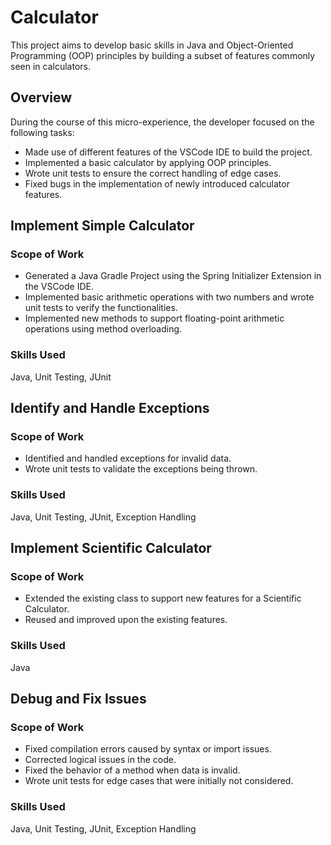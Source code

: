 # Calculator

This project aims to develop basic skills in Java and Object-Oriented Programming (OOP) principles by building a subset of features commonly seen in calculators.

## Overview

During the course of this micro-experience, the developer focused on the following tasks:

- Made use of different features of the VSCode IDE to build the project.
- Implemented a basic calculator by applying OOP principles.
- Wrote unit tests to ensure the correct handling of edge cases.
- Fixed bugs in the implementation of newly introduced calculator features.

## Implement Simple Calculator

### Scope of Work

- Generated a Java Gradle Project using the Spring Initializer Extension in the VSCode IDE.
- Implemented basic arithmetic operations with two numbers and wrote unit tests to verify the functionalities.
- Implemented new methods to support floating-point arithmetic operations using method overloading.

### Skills Used

Java, Unit Testing, JUnit

## Identify and Handle Exceptions

### Scope of Work

- Identified and handled exceptions for invalid data.
- Wrote unit tests to validate the exceptions being thrown.

### Skills Used

Java, Unit Testing, JUnit, Exception Handling

## Implement Scientific Calculator

### Scope of Work

- Extended the existing class to support new features for a Scientific Calculator.
- Reused and improved upon the existing features.

### Skills Used

Java

## Debug and Fix Issues

### Scope of Work

- Fixed compilation errors caused by syntax or import issues.
- Corrected logical issues in the code.
- Fixed the behavior of a method when data is invalid.
- Wrote unit tests for edge cases that were initially not considered.

### Skills Used

Java, Unit Testing, JUnit, Exception Handling
